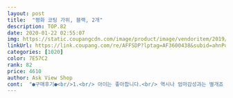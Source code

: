 ```yaml
---
layout: post 
title:  "평화 코팅 가위, 블랙, 2개" 
description: TOP.82 
date: 2020-01-22 02:55:07 
img: https://static.coupangcdn.com/image/product/image/vendoritem/2019/01/30/3046367722/1befa820-68b4-4784-8de3-7ec07002b32d.jpg 
linkUrl: https://link.coupang.com/re/AFFSDP?lptag=AF3600438&subid=ahnPublicAsk&pageKey=35317775&itemId=130942632&vendorItemId=3275028101&traceid=V0-113-57ca5481096146d6 
categories: [1020] 
color: 7E57C2 
rank: 82 
price: 4610 
author: Ask View Shop 
cont:  "●구매후기●<br/>1.<br/> 아이는 좋아합니다.<br/> 역시나 엄마감성과는 별개죠 ㅋ<br/>1.<br/> 저렴하게 많은 구성이 있어서 만족합니다.<br/><br/>2.<br/> 조리도구가 많아져서 좋아하는 것 같아요<br/>2.<br/>인덕션  불량은 아니었는데<br/>200/400/800 이런식으로 숫자단위가 커서<br/>3.<br/> 고기모양, 옥수수모양, 양념통 등 허접해요<br/>4.<br/> 젓가락, 그릇, 접시 등등 몇개씩 들어있긴한데<br/>@건전지 넣어보니 중국어로 얘기하는거 같은데 무슨말인진 모르겠고 음식 조리하는 소리도 선택가능해여<br/><br/>건전지 빼려고 인덕션 찾는데 아이가 숨겼나봐요<br/>건전지 뺄까ㅜ싶어요;;ㅠㅠㅠㅠㅠㅠㅠㅠ<br/>건전지3개 들어가요<br/>결론은!!!!<br/>그랫더니 속이 시원하네요 ^^<br/>그런데 이건 제 개인취향이라 다른분들은 만족하실수 있어요.<br/><br/>그리고 장점!<br/>기존 집에 있던 화려한 색이랑은<br/>날카로운 부분에 아이가 다칠 뻔 해서 제가 부랴부랴 잘라냈네요.<br/>.<br/><br/>냄비, 후라이팬, 주전자, 압력냄비는 귀여운데<br/>너무 시끄러워요 ㅠ<br/>다른 제품이 더 리얼할것 같아요.<br/>.<br/><br/>다맘 음식 모형은 마감처리가 잘 안되어있어 놀랐어요... <br/><br/>두가지 소리가 나는데 보글보글/지글지글 같은 느낌이에요<br/>딱 그 가격만큼입니다.<br/><br/>뭔가 싼티가 펄펄 납니다 ㅋㅋ<br/>바베큐 구이 용품도 귀엽고 좋았어요<br/>배송받아서 뜯자마자 아이가 너무 좋아해요.<br/><br/>색이 화려하지 않아서 엄마들이 더 좋아할듯하고 ㅋㅋ<br/>생각보다 견고하고 아이가 잘 가지고 놀아요<br/>소리도 안나고 ㅋㅋㅋㅋ<br/>아이가 잘 놀아주니 고마울 따름입니다.<br/><br/>아이는 좋아합니다 ㅋㅋ 하지만 양념통 너무 허접해요<br/>아직 건전지는 안 넣어봤는데<br/>알찬 구성이 가격대비 좋아요<br/>엄마감성엔 맞지 않아요.<br/> 원목이 더 에쁠것 같고<br/>예를들면 이케아라던가... <br/>.<br/>ㅋㅋㅋㅋ<br/>오자마자 욕실에서 다 씻고 닦았어요<br/>요즘 숨기는데 재미가 들렸는지<br/>음... <br/>.<br/>.<br/><br/>이걸로 열심히 놀아줘야겠지요.<br/><br/>인덕션처럼 온도 조절하는 버튼도 있는데<br/>일단단점!!!<br/>제 기준에는 다음에 구매하라면 다른걸로 구매하고 싶습니다.<br/><br/>제가 한달동안 고민하다 구매했는데요.<br/><br/>중국산 구매하기 싫은데<br/>중국산 아닌게 없죠 ㅠㅠ<br/>중국어 ㅜㅜㅜ<br/>차별화해서 가지고 놀 수있을것 같기도 하네요<br/>찾아도 없네욬 ㅋㅋㅋㅋㅋㅋ헉 ㅋㅋ<br/>초단위로 시간을 나타내나 그 시간만큼 소리나다가 끝나려나 싶어 켜뒀는데 자동으로 소리가 꺼지진 않네요<br/>캠핑이나 야외바베큐 느낌 나는 구성이라 더 좋네요<br/>하지만 다음은 없기에<br/>하지만 아이 기준에는 합격처럼 보여요 ㅋㅋㅋㅋㅋ<br/>하지만 엄마 감성에는 조금 못미쳐요.<br/><br/>" 
---
```

